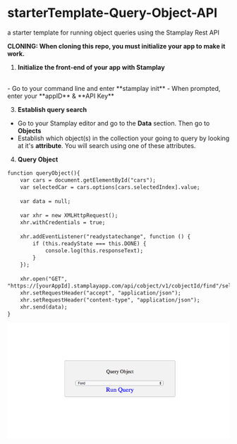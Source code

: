 # starterTemplate-Query-Object-API
a starter template for running object queries using the Stamplay Rest API

**CLONING: When cloning this repo, you must initialize your app to make it work.**

 1) **Initialize the front-end of your app with Stamplay**
 <br>
- Go to your command line and enter **stamplay init**
- When prompted, enter your **appID** & **API Key**

3) **Establish query search**
- Go to your Stamplay editor and go to the **Data** section. Then go to **Objects**
- Establish which object(s) in the collection your going to query by looking at it's **attribute**. You will search using one of these attributes.

4) **Query Object**
```
function queryObject(){
 	var cars = document.getElementById("cars");
 	var selectedCar = cars.options[cars.selectedIndex].value;

 	var data = null;

	var xhr = new XMLHttpRequest();
	xhr.withCredentials = true;

	xhr.addEventListener("readystatechange", function () {
  		if (this.readyState === this.DONE) {
    		console.log(this.responseText);
  		}
	});

	xhr.open("GET", "https://[yourAppId].stamplayapp.com/api/cobject/v1/cobjectId/find"/selectedCar);
	xhr.setRequestHeader("accept", "application/json");
	xhr.setRequestHeader("content-type", "application/json");
	xhr.send(data);
}
```

![alt tag](public/images/query-object-rest-api-micro-repo.png)
